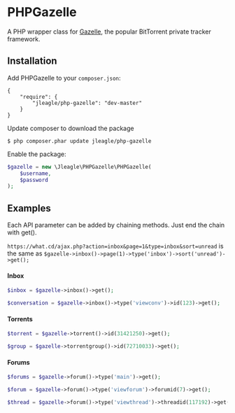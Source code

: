 PHPGazelle
==========

A PHP wrapper class for [Gazelle](https://github.com/WhatCD/Gazelle/wiki/JSON-API-Documentation), the popular BitTorrent private tracker framework.

## Installation

Add PHPGazelle to your `composer.json`:

    {
        "require": {
            "jleagle/php-gazelle": "dev-master"
        }
    }


Update composer to download the package

    $ php composer.phar update jleagle/php-gazelle

Enable the package:
```php
$gazelle = new \Jleagle\PHPGazelle\PHPGazelle(
	$username,
	$password
);
```

## Examples

Each API parameter can be added by chaining methods.
Just end the chain with get().

`https://what.cd/ajax.php?action=inbox&page=1&type=inbox&sort=unread`
is the same as
`$gazelle->inbox()->page(1)->type('inbox')->sort('unread')->get();`

#### Inbox

```php
$inbox = $gazelle->inbox()->get();

$conversation = $gazelle->inbox()->type('viewconv')->id(123)->get();
```

#### Torrents

```php
$torrent = $gazelle->torrent()->id(31421250)->get();

$group = $gazelle->torrentgroup()->id(72710033)->get();
```

#### Forums

```php
$forums = $gazelle->forum()->type('main')->get();

$forum = $gazelle->forum()->type('viewforum')->forumid(7)->get();

$thread = $gazelle->forum()->type('viewthread')->threadid(117192)->get();
```